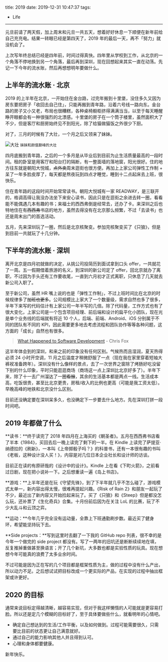 title: 2019
date: 2019-12-31 10:47:37
tags:
- Life
---
元旦前请了两天假，加上周末和元旦一共五天，想着好好休息一下顺便在新年前给自己充充电。结果一转眼已经是第四天了，2019 年的最后一天，再不「努力」就没机会了。

上次写年终总结已经是四年前，时间过得真快。四年里从学校到工作，从北京的一个角落不停地换到另一个角落，最后再到深圳，现在回想起来其实一直在动荡。先记一下今年的流水账，然后再想想明年要做什么。

## 上半年的流水账 · 北京

2019 的上半年在北京，一开始住在金台路，过完年搬到十里堡，没住多久又因为房东要把房子「收回去自己住」，只能再搬到青年路，沿着六号线一路向东。金台路的房子又小又老，布局也很糟糕，各种桌椅橱柜挤得满满当当，以至于每天睡醒睁开眼都会有一种很强烈的北漂感。十里堡的房子在一个筒子楼里，虽然面积大了不少，但是客厅和厨房始终见不到阳光，除了给猫做猫饭之外很少下厨。

对了，三月的时候有了大壮，一个月之后又领来了妹妹。

![大壮](/blog/images/2019-12-31-cats.jpg)
<small>妹妹和颜值巅峰的大壮</small>

四月底搬到青年路，之后的一个多月是从毕业后到目前为止生活质量最高的一段时间。租的卧室是用客厅和阳台打的隔断，有一整面墙的落地窗，阳光很好。住的地方往东就是朝阳大悦城，<del>点外卖</del>周末逛街也很方便。再加上上家公司弹性工作制 + 呆了一年多脸皮厚了，每天都是熬夜玩到四点才睡觉，睡到十二点起床去上班，很快乐。

住在青年路的这段时间开始常常读书。朝阳大悦城有一家 READWAY，是三联开的，格调高得让我没办法坐下来安心读书，因此只是在逛街之余进去转一圈，看看能不能偶遇几本有趣的书；来福士的西西弗倒是经常去，还办了卡。来深圳之后也特地住在有<del>西西弗</del>书店的地方，虽然去得没有在北京那么频繁，不过「去读书」也还是周末出门的首选活动。

五月，先来深圳玩了一圈，然后是北京核聚变。参加完核聚变买了《只狼》，但是到目前一共就玩了十几分钟。

## 下半年的流水账 · 深圳

离开北京是四月初就做的决定，从挑公司投简历到面试拿到口头 offer，一共就花了一周。五一假期借着旅游的名义，到深圳的新公司定了 offer，回北京就办了离职，不过因为手头还有工作要收尾，一直到六月初才正式离职，只休息了几天就去新公司入职了。

至于新公司，虽然 HR 嘴上说的也是「弹性工作制」，不过上班时间比在北京的时候规律多了<del>加班也更多</del>。公司规模比上家大了一个数量级，需求自然也多了很多，半年下来写的代码估计有上家公司一年半写的几倍。除了代码量，工作方式也有了很大变化，上家公司是一个包含项目经理、前后端和设计的扁平化小团队，现在光是单个业务线的后端就有将近 10 个人，后端、前端、Android、iOS 分别属于不同的团队有不同的 KPI，因此需要更多地去考虑流程和团队协作等等各种问题，这方面的「成长」自然也有很多。

> [What Happened to Software Development](https://hackernoon.com/what-happened-to-software-development-j92032w9) - Chris Fox

这半年体会到的深圳，和来之前的印象没有任何区别。气候热而且湿润，夏天热得必须 24 小时开空调，11 月之后温度才稍微舒服了一点（现在我在家里穿着短袖大裤衩准备跨年）。深圳没有什么像样的景点，去了一次世界之窗除了烤肠好吃没留下别的什么印象，平时只能逛逛商场（商场这一点上深圳比北京好多了）。半年下来，除了十一去广州溜达了一圈<del>看猴</del>，其余的生活基本都是两点一线。生活成本高，吃饭很贵，甚至比北京更贵，房租/收入的比例也更高（可能是我工资太低）。早晚高峰的地铁和北京没什么区别。

目前还没确定要在深圳呆多久，也没确定下一步要去什么地方。先在深圳打拼一段时间吧。

## 2019 年都做了什么

**读书：**终于读完了 2018 年四月在上海买的《朝圣者》。五月在西西弗书店看了半本《1984》，买回去后一晚上读完了剩下的一半。在 Kindle 上读完了萨提亚·纳德拉的《刷新》，一本叫《上帝掷骰子吗？》的科普书，还有一本很有趣的书叫《老板，这种设计没人买！》，内容是对几位日本企业社长和设计师的访谈。

目前正在读的有原研哉的《设计中的设计》。Kindle 上在看《下町火箭》，之前看过日剧，现在把小说补一下。之后想重读一遍《岛上书店》。

**游戏：**上半年还是在玩《守望先锋》，到了下半年就几乎不怎么碰了，游戏模式太单一，新内容出得太慢，很难再提起兴趣。《Risk of Rain 2》和朋友一起玩了不少，最近出了新内容又开始捡起来玩了。买了《只狼》和《Steep》但是都没怎么玩，还补票了《生化奇兵》合集。十月份前后因为在关注 LoL 的比赛，玩了不少大乱斗和云顶之弈。

**运动：**今年几乎完全没有运动量，全靠上下班通勤刷步数。最近买了健身环，希望能坚持玩下去。

**Side projects：**写到这里时去翻了一下我的 GitHub repo 列表，很不幸的是今年一个做完的 side project 都没有。写了一两年的旧坑还是断断续续地在填，反复推掉重做甚至换语言；开了几个新坑，大多数也都是实验性质的玩具。现在想想今年可能真的浪费了太多业余时间。

不过可能是因为正在写的几个项目都是框架性质为主，做的过程中没有什么产出，所以动力不足。之后想试试把目标改成一个更实际的产品，在实现的过程中抽出框架或许更好。

## 2020 的目标

通常来说目标定得越清晰，越容易实现，但对于我这样懒惰的人可能就是更容易打脸。所以还是定几个模糊的目标好了，至于具体要做些什么，就看明年的心情吧。

- 确定自己想达到的生活/工作平衡，以及如何做到。过程可能需要很久，只需要比目前的状态更让自己满意就好。
- 通过自己的能力影响其他人并且得到认可。
- 心理和身体都要健康。

新年快乐。
